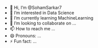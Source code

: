 - 👋 Hi, I’m @SohamSarkar7
- 👀 I’m interested in Data Science
- 🌱 I’m currently learning MachineLearning
- 💞️ I’m looking to collaborate on ...
- 📫 How to reach me ...
- 😄 Pronouns: ...
- ⚡ Fun fact: ...

<!---
SohamSarkar7/SohamSarkar7 is a ✨ special ✨ repository because its `README.md` (this file) appears on your GitHub profile.
You can click the Preview link to take a look at your changes.
--->
